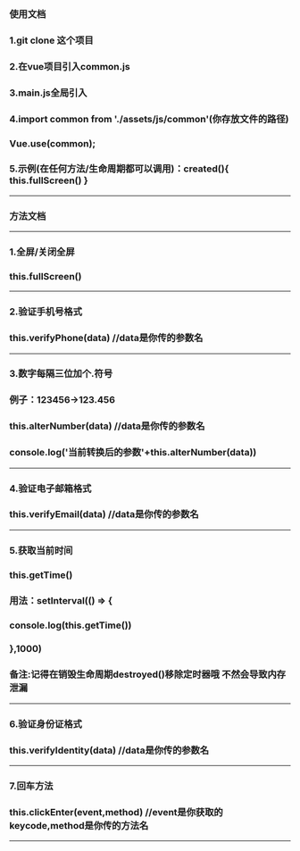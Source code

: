 ### 使用文档
### 1.git clone 这个项目
### 2.在vue项目引入common.js
### 3.main.js全局引入
### 4.import common from './assets/js/common'(你存放文件的路径)
###  Vue.use(common);
### 5.示例(在任何方法/生命周期都可以调用)：created(){ this.fullScreen() }

------------------------------------------------------------------------------
### 方法文档
------------------------------------------------------------------------------
### 1.全屏/关闭全屏
### this.fullScreen()
------------------------------------------------------------------------------
### 2.验证手机号格式
### this.verifyPhone(data) //data是你传的参数名
------------------------------------------------------------------------------
### 3.数字每隔三位加个.符号 
### 例子：123456->123.456
### this.alterNumber(data) //data是你传的参数名
### console.log('当前转换后的参数'+this.alterNumber(data))
------------------------------------------------------------------------------
### 4.验证电子邮箱格式
### this.verifyEmail(data) //data是你传的参数名
------------------------------------------------------------------------------
### 5.获取当前时间
### this.getTime()
### 用法：setInterval(() => {
###          console.log(this.getTime())  
###       },1000)
### 备注:记得在销毁生命周期destroyed()移除定时器哦 不然会导致内存泄漏 
------------------------------------------------------------------------------
### 6.验证身份证格式
### this.verifyIdentity(data) //data是你传的参数名
------------------------------------------------------------------------------
### 7.回车方法
### this.clickEnter(event,method) //event是你获取的keycode,method是你传的方法名
------------------------------------------------------------------------------
